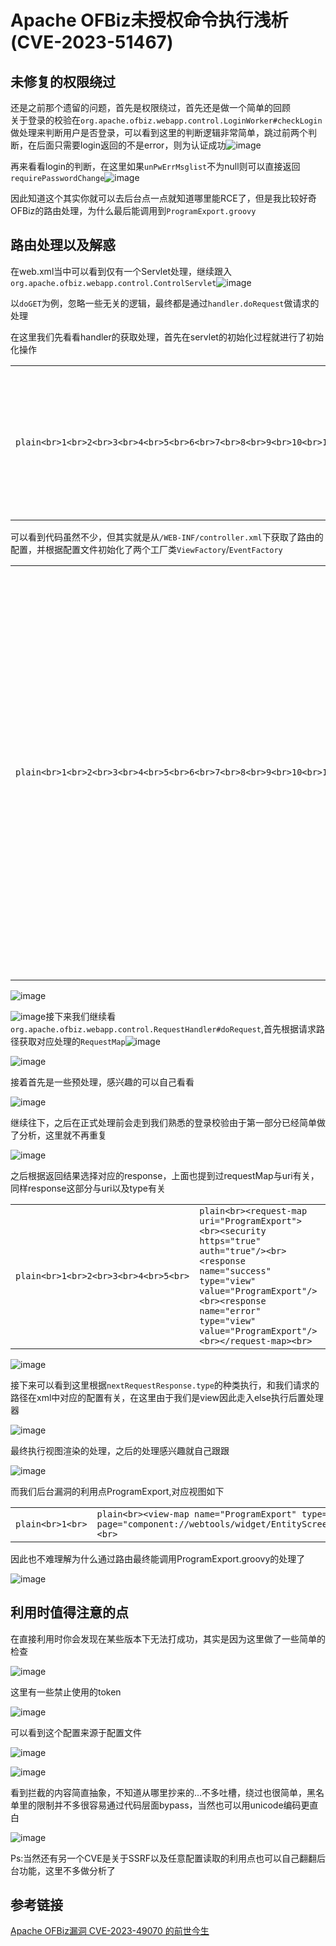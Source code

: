 
# [](#Apache-OFBiz%E6%9C%AA%E6%8E%88%E6%9D%83%E5%91%BD%E4%BB%A4%E6%89%A7%E8%A1%8C%E6%B5%85%E6%9E%90-CVE-2023-51467 "Apache OFBiz未授权命令执行浅析(CVE-2023-51467)")Apache OFBiz未授权命令执行浅析(CVE-2023-51467)

## [](#%E6%9C%AA%E4%BF%AE%E5%A4%8D%E7%9A%84%E6%9D%83%E9%99%90%E7%BB%95%E8%BF%87 "未修复的权限绕过")未修复的权限绕过

还是之前那个遗留的问题，首先是权限绕过，首先还是做一个简单的回顾  
关于登录的校验在`org.apache.ofbiz.webapp.control.LoginWorker#checkLogin`做处理来判断用户是否登录，可以看到这里的判断逻辑非常简单，跳过前两个判断，在后面只需要login返回的不是error，则为认证成功![image](assets/1704158417-ffe9ad805848580d62850538109165bf.png)

再来看看login的判断，在这里如果`unPwErrMsglist`不为null则可以直接返回`requirePasswordChange`![image](assets/1704158417-e9b1a44d4251e74c7f5f6dce7f13fde7.png)

因此知道这个其实你就可以去后台点一点就知道哪里能RCE了，但是我比较好奇OFBiz的路由处理，为什么最后能调用到`ProgramExport.groovy`

## [](#%E8%B7%AF%E7%94%B1%E5%A4%84%E7%90%86%E4%BB%A5%E5%8F%8A%E8%A7%A3%E6%83%91 "路由处理以及解惑")路由处理以及解惑

在web.xml当中可以看到仅有一个Servlet处理，继续跟入`org.apache.ofbiz.webapp.control.ControlServlet`![image](assets/1704158417-ee22f00e45c43405d8830b8ae7e7334f.png)

以`doGET`为例，忽略一些无关的逻辑，最终都是通过`handler.doRequest`做请求的处理

在这里我们先看看handler的获取处理，首先在servlet的初始化过程就进行了初始化操作

|     |     |
| --- | --- |
| ```plain<br>1<br>2<br>3<br>4<br>5<br>6<br>7<br>8<br>9<br>10<br>11<br>12<br>``` | ```plain<br>@Override<br>public void init() throws ServletException {<br>    ServletContext ctx = getServletContext();<br>    if (Debug.infoOn()) {<br>        String path = ctx.getContextPath();<br>        String webappName = path.isEmpty() ? path : path.substring(1);<br>        Debug.logInfo("Loading webapp [" + webappName + "], located at " + ctx.getRealPath("/"), module);<br>    }<br><br>    // Initialize the request handler.<br>    RequestHandler.getRequestHandler(ctx);<br>}<br>``` |

可以看到代码虽然不少，但其实就是从`/WEB-INF/controller.xml`下获取了路由的配置，并根据配置文件初始化了两个工厂类`ViewFactory`/`EventFactory`

|     |     |
| --- | --- |
| ```plain<br>1<br>2<br>3<br>4<br>5<br>6<br>7<br>8<br>9<br>10<br>11<br>12<br>13<br>14<br>15<br>16<br>17<br>18<br>19<br>20<br>21<br>22<br>23<br>24<br>25<br>26<br>27<br>28<br>29<br>30<br>31<br>32<br>33<br>34<br>35<br>36<br>37<br>38<br>39<br>40<br>41<br>42<br>``` | ```plain<br>public static RequestHandler getRequestHandler(ServletContext servletContext) {<br>    RequestHandler rh = (RequestHandler) servletContext.getAttribute("_REQUEST_HANDLER_");<br>    if (rh == null) {<br>        rh = new RequestHandler(servletContext);<br>        servletContext.setAttribute("_REQUEST_HANDLER_", rh);<br>    }<br>    return rh;<br>}<br><br>private RequestHandler(ServletContext context) {<br>    // init the ControllerConfig, but don't save it anywhere, just load it into the cache<br>    this.controllerConfigURL = ConfigXMLReader.getControllerConfigURL(context);<br>    try {<br>        ConfigXMLReader.getControllerConfig(this.controllerConfigURL);<br>    } catch (WebAppConfigurationException e) {<br>        // FIXME: controller.xml errors should throw an exception.<br>        Debug.logError(e, "Exception thrown while parsing controller.xml file: ", module);<br>    }<br>    this.viewFactory = new ViewFactory(context, this.controllerConfigURL);<br>    this.eventFactory = new EventFactory(context, this.controllerConfigURL);<br><br>    this.trackServerHit = !"false".equalsIgnoreCase(context.getInitParameter("track-serverhit"));<br>    this.trackVisit = !"false".equalsIgnoreCase(context.getInitParameter("track-visit"));<br><br>    hostHeadersAllowed = UtilMisc.getHostHeadersAllowed();<br><br>}<br><br>public static ControllerConfig getControllerConfig(WebappInfo webAppInfo) throws WebAppConfigurationException, MalformedURLException {<br>    Assert.notNull("webAppInfo", webAppInfo);<br>    String filePath = webAppInfo.getLocation().concat(controllerXmlFileName);<br>    File configFile = new File(filePath);<br>    return getControllerConfig(configFile.toURI().toURL());<br>}<br><br>public static ControllerConfig getControllerConfig(URL url) throws WebAppConfigurationException {<br>    ControllerConfig controllerConfig = controllerCache.get(url);<br>    if (controllerConfig == null) {<br>        controllerConfig = controllerCache.putIfAbsentAndGet(url, new ControllerConfig(url));<br>    }<br>    return controllerConfig;<br>}<br>``` |

![image](assets/1704158417-f1c09aa18914571556bfbe199cea3fa0.png)

![image](assets/1704158417-919d81d77ee38bed9aad2ef00c9c55b0.png)接下来我们继续看`org.apache.ofbiz.webapp.control.RequestHandler#doRequest`,首先根据请求路径获取对应处理的`RequestMap`![image](assets/1704158417-9eda143da4a07222248b469c4484557f.png)

![image](assets/1704158417-355e987140d82b04e790d3fc1a99e91d.png)

接着首先是一些预处理，感兴趣的可以自己看看

![image](assets/1704158417-39db3bb16c680b091347b050d4e2ca51.png)

继续往下，之后在正式处理前会走到我们熟悉的登录校验由于第一部分已经简单做了分析，这里就不再重复

![image](assets/1704158417-ea01950a1cfebc474b63ac3a98dee569.png)

之后根据返回结果选择对应的response，上面也提到过requestMap与uri有关，同样response这部分与uri以及type有关

|     |     |
| --- | --- |
| ```plain<br>1<br>2<br>3<br>4<br>5<br>``` | ```plain<br><request-map uri="ProgramExport"><br><security https="true" auth="true"/><br><response name="success" type="view" value="ProgramExport"/><br><response name="error" type="view" value="ProgramExport"/><br></request-map><br>``` |

![image](assets/1704158417-ffe9ad805848580d62850538109165bf.png)

接下来可以看到这里根据`nextRequestResponse.type`的种类执行，和我们请求的路径在xml中对应的配置有关，在这里由于我们是view因此走入else执行后置处理器

![image](assets/1704158417-f1ce5e149f37fa269ff362bf01713299.png)

最终执行视图渲染的处理，之后的处理感兴趣就自己跟跟

![image](assets/1704158417-3d6e481cf8b3b55095c412adc6a7e100.png)

而我们后台漏洞的利用点ProgramExport,对应视图如下

|     |     |
| --- | --- |
| ```plain<br>1<br>``` | ```plain<br><view-map name="ProgramExport" type="screen" page="component://webtools/widget/EntityScreens.xml#ProgramExport"/><br>``` |

因此也不难理解为什么通过路由最终能调用ProgramExport.groovy的处理了

![image](assets/1704158417-58d4e655cc543f2e5a6a6feff487ef4f.png)

## [](#%E5%88%A9%E7%94%A8%E6%97%B6%E5%80%BC%E5%BE%97%E6%B3%A8%E6%84%8F%E7%9A%84%E7%82%B9 "利用时值得注意的点")利用时值得注意的点

在直接利用时你会发现在某些版本下无法打成功，其实是因为这里做了一些简单的检查

![image](assets/1704158417-32a9de590f8366e2096bc1de254033c7.png)

这里有一些禁止使用的token

![image](assets/1704158417-2de0252fd73b0bc4278d16ee876265b1.png)

可以看到这个配置来源于配置文件

![image](assets/1704158417-2e6086c710458928ab4ccd4781fe3fc0.png)

![image](assets/1704158417-2afebc04431c69e90f69b30d6fb80732.png)

看到拦截的内容简直抽象，不知道从哪里抄来的…不多吐槽，绕过也很简单，黑名单里的限制并不多很容易通过代码层面bypass，当然也可以用unicode编码更直白

![image](assets/1704158417-0b4d5d282f5fdbc3b44c2f9478d2e74e.png)

Ps:当然还有另一个CVE是关于SSRF以及任意配置读取的利用点也可以自己翻翻后台功能，这里不多做分析了

## [](#%E5%8F%82%E8%80%83%E9%93%BE%E6%8E%A5 "参考链接")参考链接

[Apache OFBiz漏洞 CVE-2023-49070 的前世今生](https://mp.weixin.qq.com/s/iAvitO6otPdHSu1SjRNX3g)
